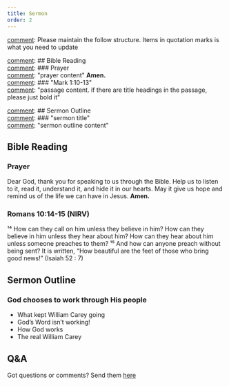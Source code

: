 ```yaml
---
title: Sermon 
order: 2
---
```


[comment]: Please maintain the follow structure. Items in quotation marks is what you need to update

[comment]: ## Bible Reading  
[comment]: ### Prayer  
[comment]: "prayer content"  **Amen.**  
[comment]:  ### "Mark 1:10-13"  
[comment]: "passage content. if there are title headings in the passage, please just bold it"  

[comment]: ## Sermon Outline  
[comment]: ### "sermon title"  
[comment]: "sermon outline content"  

[comment]: ------------------------------------------------------------------------------------

## Bible Reading

### Prayer
Dear God, thank you for speaking to us through the Bible. Help us to listen to it, read it, understand it, and hide it in our hearts. May it give us hope and remind us of the life we can have in Jesus.  **Amen.**


### Romans 10:14-15 (NIRV)

¹⁴ How can they call on him unless they believe in him? How can they believe in him unless they hear about him? How can they hear about him unless someone preaches to them? ¹⁵ And how can anyone preach without being sent? It is written, “How beautiful are the feet of those who bring good news!” (Isaiah 52 : 7)


## Sermon Outline
### God chooses to work through His people
- What kept William Carey going
- God’s Word isn’t working!
- How God works
- The real William Carey 


## Q&A
Got questions or comments? Send them [here](https://tinyurl.com/SGHACQuestionsAnswers)
